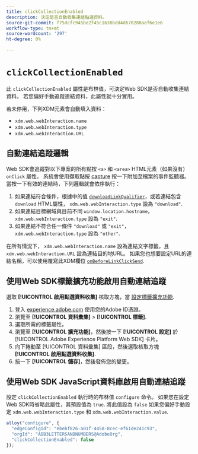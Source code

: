 ```yaml
---
title: clickCollectionEnabled
description: 決定是否自動收集連結點選資料。
source-git-commit: f75dcfc945be2f45c1638bdd4d670288aef6e1e6
workflow-type: tm+mt
source-wordcount: '297'
ht-degree: 0%

---
```



# `clickCollectionEnabled`

此 `clickCollectionEnabled` 屬性是布林值，可決定Web SDK是否自動收集連結資料。 若您偏好手動追蹤連結資料，此屬性就十分實用。

若未停用，下列XDM元素會自動填入資料：

* `xdm.web.webInteraction.name`
* `xdm.web.webInteraction.type`
* `xdm.web.webInteraction.URL`

## 自動連結追蹤邏輯

Web SDK會追蹤對以下專案的所有點按 `<a>` 和 `<area>` HTML元素（如果沒有） `onClick` 屬性。 系統會使用擷取點按 [capture](https://www.w3.org/TR/uievents/#capture-phase) 按一下附加至檔案的事件監聽器。 當按一下有效的連結時，下列邏輯就會依序執行：

1. 如果連結符合條件，根據中的值 [`downloadLinkQualifier`](downloadlinkqualifier.md)，或若連結包含 `download` HTML屬性， `xdm.web.webInteraction.type` 設為 `"download"`.
1. 如果連結目標網域與目前不同 `window.location.hostname`， `xdm.web.webInteraction.type` 設為 `"exit"`.
1. 如果連結不符合任一條件 `"download"` 或 `"exit"`， `xdm.web.webInteraction.type` 設為 `"other"`.

在所有情況下， `xdm.web.webInteraction.name` 設為連結文字標籤，且 `xdm.web.webInteraction.URL` 設為連結目的地URL。 如果您也想要設定URL的連結名稱，可以使用覆寫此XDM欄位 [`onBeforeLinkClickSend`](onbeforelinkclicksend.md).

## 使用Web SDK標籤擴充功能啟用自動連結追蹤

選取 **[!UICONTROL 啟用點選資料收集]** 核取方塊，當 [設定標籤擴充功能](/help/tags/extensions/client/web-sdk/web-sdk-extension-configuration.md).

1. 登入 [experience.adobe.com](https://experience.adobe.com) 使用您的Adobe ID憑證。
1. 瀏覽至 **[!UICONTROL 資料彙集]** > **[!UICONTROL 標籤]**.
1. 選取所需的標籤屬性。
1. 瀏覽至 **[!UICONTROL 擴充功能]**，然後按一下 **[!UICONTROL 設定]** 於 [!UICONTROL Adobe Experience Platform Web SDK] 卡片。
1. 向下捲動至 [!UICONTROL 資料彙集] 區段，然後選取核取方塊 **[!UICONTROL 啟用點選資料收集]**.
1. 按一下 **[!UICONTROL 儲存]**，然後發佈您的變更。

## 使用Web SDK JavaScript資料庫啟用自動連結追蹤

設定 `clickCollectionEnabled` 執行時的布林值 `configure` 命令。 如果您在設定Web SDK時省略此屬性，其預設值為 `true`. 將此值設為 `false` 如果您偏好手動設定 `xdm.web.webInteraction.type` 和 `xdm.web.webInteraction.value`.

```js
alloy("configure", {
  "edgeConfigId": "ebebf826-a01f-4458-8cec-ef61de241c93",
  "orgId": "ADB3LETTERSANDNUMBERS@AdobeOrg",
  "clickCollectionEnabled": false
});
```
